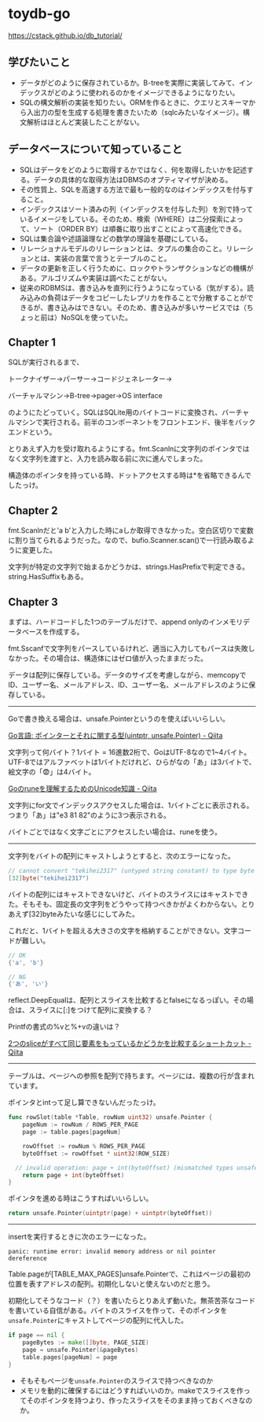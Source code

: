 # toydb-go

https://cstack.github.io/db_tutorial/

## 学びたいこと

- データがどのように保存されているか。B-treeを実際に実装してみて、インデックスがどのように使われるのかをイメージできるようになりたい。
- SQLの構文解析の実装を知りたい。ORMを作るときに、クエリとスキーマから入出力の型を生成する処理を書きたいため（sqlcみたいなイメージ）。構文解析はほとんど実装したことがない。

## データベースについて知っていること

- SQLはデータをどのように取得するかではなく、何を取得したいかを記述する。データの具体的な取得方法はDBMSのオプティマイザが決める。
- その性質上、SQLを高速する方法で最も一般的なのはインデックスを付与すること。
- インデックスはソート済みの列（インデックスを付与した列）を別で持っているイメージをしている。そのため、検索（WHERE）は二分探索によって、ソート（ORDER BY）は順番に取り出すことによって高速化できる。
- SQLは集合論や述語論理などの数学の理論を基礎にしている。
- リレーショナルモデルのリレーションとは、タプルの集合のこと。リレーションとは、実装の言葉で言うとテーブルのこと。
- データの更新を正しく行うために、ロックやトランザクションなどの機構がある。アルゴリズムや実装は調べたことがない。
- 従来のRDBMSは、書き込みを直列に行うようになっている（気がする）。読み込みの負荷はデータをコピーしたレプリカを作ることで分散することができるが、書き込みはできない。そのため、書き込みが多いサービスでは（ちょっと前は）NoSQLを使っていた。

## Chapter 1

SQLが実行されるまで、

トークナイザー→パーサー→コードジェネレーター→

バーチャルマシン→B-tree→pager→OS interface

のようにたどっていく。SQLはSQLite用のバイトコードに変換され、バーチャルマシンで実行される。前半のコンポーネントをフロントエンド、後半をバックエンドという。

とりあえず入力を受け取れるようにする。fmt.Scanlnに文字列のポインタではなく文字列を渡すと、入力を読み取る前に次に進んでしまった。

構造体のポインタを持っている時、ドットアクセスする時は*を省略できるんでしたっけ。

## Chapter 2

fmt.Scanlnだと'a b'と入力した時にaしか取得できなかった。空白区切りで変数に割り当てられるようだった。なので、bufio.Scanner.scan()で一行読み取るように変更した。

文字列が特定の文字列で始まるかどうかは、strings.HasPrefixで判定できる。string.HasSuffixもある。

## Chapter 3

まずは、ハードコードした1つのテーブルだけで、append onlyのインメモリデータベースを作成する。

fmt.Sscanfで文字列をパースしているけれど、適当に入力してもパースは失敗しなかった。その場合は、構造体にはゼロ値が入ったままだった。

データは配列に保存している。データのサイズを考慮しながら、memcopyでID、ユーザー名、メールアドレス、ID、ユーザー名、メールアドレスのように保存している。

---

Goで書き換える場合は、unsafe.Pointerというのを使えばいいらしい。

[Go言語: ポインターとそれに関する型(uintptr, unsafe.Pointer) - Qiita](https://qiita.com/nozmiz/items/291f16f619a939bd7b87)

文字列って何バイト？1バイト = 16進数2桁で、GoはUTF-8なので1~4バイト。UTF-8ではアルファベットは1バイトだけれど、ひらがなの「あ」は3バイトで、絵文字の「😨」は4バイト。

[Goのruneを理解するためのUnicode知識 - Qiita](https://qiita.com/seihmd/items/4a878e7fa340d7963fee)

文字列にfor文でインデックスアクセスした場合は、1バイトごとに表示される。つまり「あ」は"e3 81 82"のように3つ表示される。

バイトごとではなく文字ごとにアクセスしたい場合は、runeを使う。

---

文字列をバイトの配列にキャストしようとすると、次のエラーになった。

```go
// cannot convert "tekihei2317" (untyped string constant) to type byte
[32]byte("tekihei2317")
```

バイトの配列にはキャストできないけど、バイトのスライスにはキャストできた。そもそも、固定長の文字列をどうやって持つべきかがよくわからない。とりあえず[32]byteみたいな感じにしてみた。

これだと、1バイトを超える大きさの文字を格納することができない。文字コードが難しい。

```go
// OK
{'a', 'b'}

// NG
{'あ', 'い'}
```

reflect.DeepEqualは、配列とスライスを比較するとfalseになるっぽい。その場合は、スライスに[:]をつけて配列に変換する？

Printfの書式の%vと%+vの違いは？

[2つのsliceがすべて同じ要素をもっているかどうかを比較するショートカット - Qiita](https://qiita.com/taksatou@github/items/48b22d6d37e99a6c21cc)

---

テーブルは、ページへの参照を配列で持ちます。ページには、複数の行が含まれています。

ポインタとintって足し算できないんだったっけ。

```go
func rowSlot(table *Table, rowNum uint32) unsafe.Pointer {
	pageNum := rowNum / ROWS_PER_PAGE
	page := table.pages[pageNum]

	rowOffset := rowNum % ROWS_PER_PAGE
	byteOffset := rowOffset * uint32(ROW_SIZE)

  // invalid operation: page + int(byteOffset) (mismatched types unsafe.Pointer and int)
	return page + int(byteOffset)
}
```

ポインタを進める時はこうすればいいらしい。

```go
return unsafe.Pointer(uintptr(page) + uintptr(byteOffset))
```

---

insertを実行するときに次のエラーになった。

```text
panic: runtime error: invalid memory address or nil pointer dereference
```

Table.pageが[TABLE_MAX_PAGES]unsafe.Pointerで、これはページの最初の位置を表すアドレスの配列。初期化しないと使えないのだと思う。

初期化してそうなコード（？）を書いたらとりあえず動いた。無茶苦茶なコードを書いている自信がある。バイトのスライスを作って、そのポインタを`unsafe.Pointer`にキャストしてページの配列に代入した。

```go
if page == nil {
	pageBytes := make([]byte, PAGE_SIZE)
	page = unsafe.Pointer(&pageBytes)
	table.pages[pageNum] = page
}
```

- そもそもページを`unsafe.Pointer`のスライスで持つべきなのか
- メモリを動的に確保するにはどうすればいいのか。makeでスライスを作ってそのポインタを持つより、作ったスライスをそのまま持っておくべきなのか。
